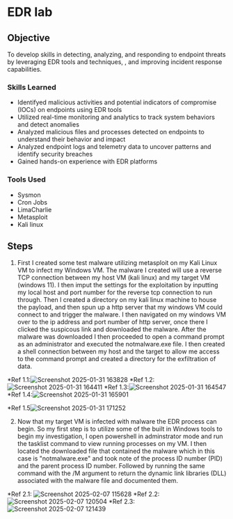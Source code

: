 # EDR lab

## Objective
To develop skills in detecting, analyzing, and responding to endpoint threats by leveraging EDR tools and techniques, , and improving incident response capabilities.



### Skills Learned

-  Identifyed malicious activities and potential indicators of compromise (IOCs) on endpoints using EDR tools
-  Utilized real-time monitoring and analytics to track system behaviors and detect anomalies
-  Analyzed malicious files and processes detected on endpoints to understand their behavior and impact
-  Analyzed endpoint logs and telemetry data to uncover patterns and identify security breaches
-  Gained hands-on experience with EDR platforms 



### Tools Used

- Sysmon
- Cron Jobs
- LimaCharlie
- Metasploit
- Kali linux


## Steps

1. First I created some test malware utilizing metasploit on my Kali Linux VM to infect my Windows VM. The malware I created will use a reverse TCP connection between my host VM (kali linux) and my target VM (windows 11). I then imput the settings for the exploitation by inputting my local host and port number for the reverse tcp connection to run through. Then I created a directory on my kali linux machine to house the payload, and then spun up a http server that my windows VM could connect to and trigger the malware. I then navigated on my windows VM over to the ip address and port number of http server, once there I clicked the suspicous link and downloaded the malware. After the malware was downloaded I then proceeded to open a command prompt as an administrator and executed the notmalware.exe file. I then created a shell connection between my host and the target to allow me access to the command prompt and created a directory for the exfiltration of data.

*Ref 1.1:![Screenshot 2025-01-31 163828](https://github.com/user-attachments/assets/be75f5d1-a337-4072-bbf9-4fb6b2e18cc3)
*Ref 1.2:![Screenshot 2025-01-31 164411](https://github.com/user-attachments/assets/b3f41817-0fdd-4d63-8d57-e7d071f35255)
*Ref 1.3:![Screenshot 2025-01-31 164547](https://github.com/user-attachments/assets/53219003-0d35-436f-9367-1e3ede431208)
*Ref 1.4:![Screenshot 2025-01-31 165901](https://github.com/user-attachments/assets/963ed34d-38c6-49bd-8665-32da3f9d21cf)

*Ref 1.5![Screenshot 2025-01-31 171252](https://github.com/user-attachments/assets/1b732888-7d3b-4299-81ff-cadfb821d377)

2. Now that my target VM is infected with malware the EDR process can begin. So my first step is to utilize some of the built in Windows tools to begin my investigation, I open powershell in adminstrator mode and run the tasklist command to view running processes on my VM. I then located the downloaded file that contained the malware which in this case is "notmalware.exe" and took note of the process ID number (PID) and the parent process ID number. Followed by running the same command with the /M argument to return the dynamic link libraries (DLL) associated with the malware file and documented them. 

*Ref 2.1: ![Screenshot 2025-02-07 115628](https://github.com/user-attachments/assets/97c87243-5b0f-44aa-9cf9-4345ab02cd62)
*Ref 2.2: ![Screenshot 2025-02-07 120504](https://github.com/user-attachments/assets/715c3071-12dc-4f6e-95c8-b5b2c3474220)
*Ref 2.3: ![Screenshot 2025-02-07 121439](https://github.com/user-attachments/assets/4608f967-6d20-4c0b-ba25-574116acac02)

